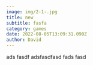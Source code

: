 ```yaml
---
image: img/2-1-.jpg
title: new
subtitle: fasfa
category: games
date: 2022-08-05T13:09:31.090Z
author: David
---
```

ads fasdf adsfasdfasd fads fasd